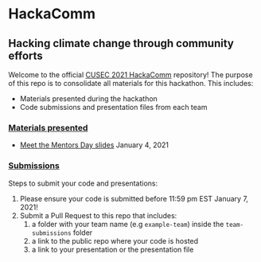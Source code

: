 # HackaComm
## Hacking climate change through community efforts

Welcome to the official [CUSEC 2021 HackaComm](https://2021.cusec.net/hackacomm) repository! The purpose of this repo is to consolidate all materials for this hackathon. This includes:
- Materials presented during the hackathon
- Code submissions and presentation files from each team

### [Materials presented](#materials)
- [Meet the Mentors Day slides](https://docs.google.com/presentation/d/1S-y15fssVFsTCtG5gy4shBjHvCCQQEBpKE4bhH4Mq9w/edit?usp=sharing) January 4, 2021

### [Submissions](#submissions)
Steps to submit your code and presentations:
1. Please ensure your code is submitted before 11:59 pm EST January 7, 2021!
1. Submit a Pull Request to this repo that includes:
   1. a folder with your team name (e.g `example-team`) inside the `team-submissions` folder
   1. a link to the public repo where your code is hosted
   1. a link to your presentation or the presentation file
